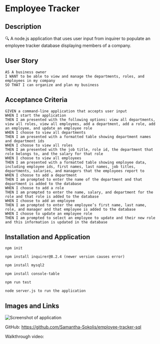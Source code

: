 # Employee Tracker
   
## Description

🔍 A node.js application that uses user input from inquirer to populate an employee tracker database displaying members of a company.


## User Story
  
```
AS A business owner
I WANT to be able to view and manage the departments, roles, and employees in my company
SO THAT I can organize and plan my business
```
  
## Acceptance Criteria
  
``` 
GIVEN a command-line application that accepts user input
WHEN I start the application
THEN I am presented with the following options: view all departments, view all roles, view all employees, add a department, add a role, add an employee, and update an employee role
WHEN I choose to view all departments
THEN I am presented with a formatted table showing department names and department ids
WHEN I choose to view all roles
THEN I am presented with the job title, role id, the department that role belongs to, and the salary for that role
WHEN I choose to view all employees
THEN I am presented with a formatted table showing employee data, including employee ids, first names, last names, job titles, departments, salaries, and managers that the employees report to
WHEN I choose to add a department
THEN I am prompted to enter the name of the department and that department is added to the database
WHEN I choose to add a role
THEN I am prompted to enter the name, salary, and department for the role and that role is added to the database
WHEN I choose to add an employee
THEN I am prompted to enter the employee’s first name, last name, role, and manager and that employee is added to the database
WHEN I choose to update an employee role
THEN I am prompted to select an employee to update and their new role and this information is updated in the database 
```
  

## Installation and Application
   
`npm init`
  
`npm install inquirer@8.2.4 (newer version causes error)`

`npm install mysql2`

`npm install console-table`

`npm run test`

`node server.js to run the application`

## Images and Links

![Screenshot of application](/src/img/teamprofile_screenshot.png)

GitHub: https://github.com/Samantha-Sokolis/employee-tracker-sql

Walkthrough video: 

  


